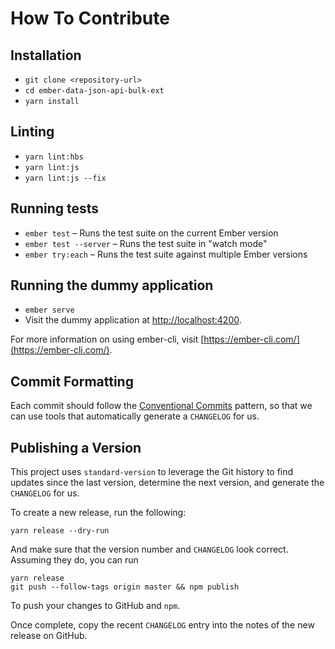 # How To Contribute

## Installation

- `git clone <repository-url>`
- `cd ember-data-json-api-bulk-ext`
- `yarn install`

## Linting

- `yarn lint:hbs`
- `yarn lint:js`
- `yarn lint:js --fix`

## Running tests

- `ember test` – Runs the test suite on the current Ember version
- `ember test --server` – Runs the test suite in "watch mode"
- `ember try:each` – Runs the test suite against multiple Ember versions

## Running the dummy application

- `ember serve`
- Visit the dummy application at [http://localhost:4200](http://localhost:4200).

For more information on using ember-cli, visit [https://ember-cli.com/](https://ember-cli.com/).

## Commit Formatting

Each commit should follow the [Conventional Commits](https://www.conventionalcommits.org/en/v1.0.0/) pattern, so that we can use tools that automatically generate a `CHANGELOG` for us.

## Publishing a Version

This project uses `standard-version` to leverage the Git history to find updates since the last version, determine the next version, and generate the `CHANGELOG` for us.

To create a new release, run the following:

```
yarn release --dry-run
```

And make sure that the version number and `CHANGELOG` look correct. Assuming they do, you can run

```
yarn release
git push --follow-tags origin master && npm publish
```

To push your changes to GitHub and `npm`.

Once complete, copy the recent `CHANGELOG` entry into the notes of the new release on GitHub.
